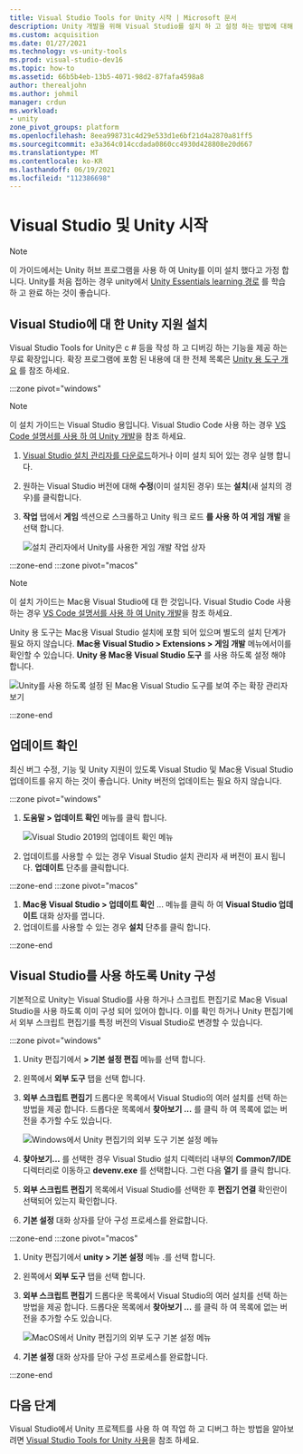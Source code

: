 ```yaml
---
title: Visual Studio Tools for Unity 시작 | Microsoft 문서
description: Unity 개발을 위해 Visual Studio를 설치 하 고 설정 하는 방법에 대해 알아봅니다.
ms.custom: acquisition
ms.date: 01/27/2021
ms.technology: vs-unity-tools
ms.prod: visual-studio-dev16
ms.topic: how-to
ms.assetid: 66b5b4eb-13b5-4071-98d2-87fafa4598a8
author: therealjohn
ms.author: johmil
manager: crdun
ms.workload:
- unity
zone_pivot_groups: platform
ms.openlocfilehash: 8eea998731c4d29e533d1e6bf21d4a2870a81ff5
ms.sourcegitcommit: e3a364c014ccdada0860cc4930d428808e20d667
ms.translationtype: MT
ms.contentlocale: ko-KR
ms.lasthandoff: 06/19/2021
ms.locfileid: "112386698"
---
```

# <a name="get-started-with-visual-studio-and-unity"></a>Visual Studio 및 Unity 시작

> [!NOTE]
> 이 가이드에서는 Unity 허브 프로그램을 사용 하 여 Unity를 이미 설치 했다고 가정 합니다. Unity를 처음 접하는 경우 unity에서 [Unity Essentials learning 경로](https://learn.unity.com/pathway/unity-essentials) 를 학습 하 고 완료 하는 것이 좋습니다.

## <a name="install-unity-support-for-visual-studio"></a>Visual Studio에 대 한 Unity 지원 설치

Visual Studio Tools for Unity은 c # 등을 작성 하 고 디버깅 하는 기능을 제공 하는 무료 확장입니다. 확장 프로그램에 포함 된 내용에 대 한 전체 목록은 [Unity 용 도구 개요](./visual-studio-tools-for-unity.md) 를 참조 하세요.

:::zone pivot="windows"

> [!NOTE]
> 이 설치 가이드는 Visual Studio 용입니다. Visual Studio Code 사용 하는 경우 [VS Code 설명서를 사용 하 여 Unity 개발](https://code.visualstudio.com/docs/other/unity)을 참조 하세요.

1. [Visual Studio 설치 관리자를 다운로드](/visualstudio/install/install-visual-studio.md)하거나 이미 설치 되어 있는 경우 실행 합니다.
2. 원하는 Visual Studio 버전에 대해 **수정**(이미 설치된 경우) 또는 **설치**(새 설치의 경우)를 클릭합니다.
3. **작업** 탭에서 **게임** 섹션으로 스크롤하고 Unity 워크 로드 **를 사용 하 여 게임 개발** 을 선택 합니다.

    ![설치 관리자에서 Unity를 사용한 게임 개발 작업 상자](../media/vs/unity-workload.png)

:::zone-end
:::zone pivot="macos"

> [!NOTE]
> 이 설치 가이드는 Mac용 Visual Studio에 대 한 것입니다. Visual Studio Code 사용 하는 경우 [VS Code 설명서를 사용 하 여 Unity 개발](https://code.visualstudio.com/docs/other/unity)을 참조 하세요.

Unity 용 도구는 Mac용 Visual Studio 설치에 포함 되어 있으며 별도의 설치 단계가 필요 하지 않습니다. **Mac용 Visual Studio > Extensions > 게임 개발** 메뉴에서이를 확인할 수 있습니다. **Unity 용 Mac용 Visual Studio 도구** 를 사용 하도록 설정 해야 합니다.

![Unity를 사용 하도록 설정 된 Mac용 Visual Studio 도구를 보여 주는 확장 관리자 보기](../media/vsm/unity-workload.png)

:::zone-end

## <a name="check-for-updates"></a>업데이트 확인

최신 버그 수정, 기능 및 Unity 지원이 있도록 Visual Studio 및 Mac용 Visual Studio 업데이트를 유지 하는 것이 좋습니다. Unity 버전의 업데이트는 필요 하지 않습니다.

:::zone pivot="windows"

1. **도움말 > 업데이트 확인** 메뉴를 클릭 합니다.

    ![Visual Studio 2019의 업데이트 확인 메뉴](../media/vs/check-for-updates.png)

2. 업데이트를 사용할 수 있는 경우 Visual Studio 설치 관리자 새 버전이 표시 됩니다. **업데이트** 단추를 클릭합니다.

:::zone-end
:::zone pivot="macos"

1. **Mac용 Visual Studio > 업데이트 확인** ... 메뉴를 클릭 하 여 **Visual Studio 업데이트** 대화 상자를 엽니다.
2. 업데이트를 사용할 수 있는 경우 **설치** 단추를 클릭 합니다.

:::zone-end

## <a name="configure-unity-to-use-visual-studio"></a>Visual Studio를 사용 하도록 Unity 구성

기본적으로 Unity는 Visual Studio를 사용 하거나 스크립트 편집기로 Mac용 Visual Studio을 사용 하도록 이미 구성 되어 있어야 합니다. 이를 확인 하거나 Unity 편집기에서 외부 스크립트 편집기를 특정 버전의 Visual Studio로 변경할 수 있습니다.

:::zone pivot="windows"

1. Unity 편집기에서 **> 기본 설정 편집** 메뉴를 선택 합니다.
2. 왼쪽에서 **외부 도구** 탭을 선택 합니다.
3. **외부 스크립트 편집기** 드롭다운 목록에서 Visual Studio의 여러 설치를 선택 하는 방법을 제공 합니다. 드롭다운 목록에서 **찾아보기 ...** 를 클릭 하 여 목록에 없는 버전을 추가할 수도 있습니다.

    ![Windows에서 Unity 편집기의 외부 도구 기본 설정 메뉴](../media/vs/preferences-external-tools.png)

4. **찾아보기...** 를 선택한 경우 Visual Studio 설치 디렉터리 내부의 **Common7/IDE** 디렉터리로 이동하고 **devenv.exe** 를 선택합니다. 그런 다음 **열기** 를 클릭 합니다.
5. **외부 스크립트 편집기** 목록에서 Visual Studio를 선택한 후 **편집기 연결** 확인란이 선택되어 있는지 확인합니다.
6. **기본 설정** 대화 상자를 닫아 구성 프로세스를 완료합니다.

:::zone-end
:::zone pivot="macos"

1. Unity 편집기에서 **unity > 기본 설정** 메뉴 .를 선택 합니다.
2. 왼쪽에서 **외부 도구** 탭을 선택 합니다.
3. **외부 스크립트 편집기** 드롭다운 목록에서 Visual Studio의 여러 설치를 선택 하는 방법을 제공 합니다. 드롭다운 목록에서 **찾아보기 ...** 를 클릭 하 여 목록에 없는 버전을 추가할 수도 있습니다.

    ![MacOS에서 Unity 편집기의 외부 도구 기본 설정 메뉴](../media/vsm/preferences-external-tools.png)

4. **기본 설정** 대화 상자를 닫아 구성 프로세스를 완료합니다.

:::zone-end

## <a name="next-steps"></a>다음 단계

 Visual Studio에서 Unity 프로젝트를 사용 하 여 작업 하 고 디버그 하는 방법을 알아보려면 [Visual Studio Tools for Unity 사용](using-visual-studio-tools-for-unity.md)을 참조 하세요.
